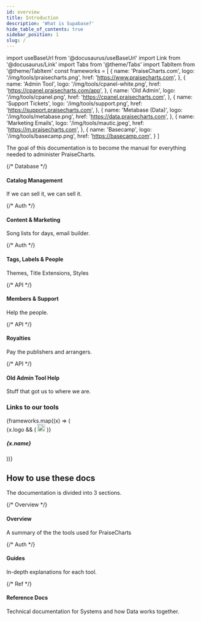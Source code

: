 ```yaml
---
id: overview
title: Introduction
description: 'What is Supabase?'
hide_table_of_contents: true
sidebar_position: 1
slug: /
---
```


import useBaseUrl from '@docusaurus/useBaseUrl'
import Link from '@docusaurus/Link'
import Tabs from '@theme/Tabs'
import TabItem from '@theme/TabItem'
const frameworks = [
  {
    name: 'PraiseCharts.com',
    logo: '/img/tools/praisecharts.png',
    href: 'https://www.praisecharts.com',
  },
  {
    name: 'Admin Tool',
    logo: '/img/tools/cpanel-white.png',
    href: 'https://cpanel.praisecharts.com/app',
  },
  {
    name: 'Old Admin',
    logo: '/img/tools/cpanel.png',
    href: 'https://cpanel.praisecharts.com',
  },
  {
    name: 'Support Tickets',
    logo: '/img/tools/support.png',
    href: 'https://support.praisecharts.com',
  },
    {
    name: 'Metabase (Data)',
    logo: '/img/tools/metabase.png',
    href: 'https://data.praisecharts.com',
  },
  {
    name: 'Marketing Emails',
    logo: '/img/tools/mautic.jpeg',
    href: 'https://m.praisecharts.com',
  },
  {
    name: 'Basecamp',
    logo: '/img/tools/basecamp.png',
    href: 'https://basecamp.com',
  }
]

The goal of this documentation is to become the manual for everything needed to administer PraiseCharts.

<div class="container" style={{ padding: 0 }}>
  <div class="row is-multiline">
    {/* Database */}
    <div class="col col--6">
      <Link class="card" to="/guides/create-a-catalog-item" style={{ height: '100%' }}>
        <div class="card__body">
          <h4>Catalog Management</h4>
          <p>If we can sell it, we can sell it.</p>
        </div>
      </Link>
    </div>
    {/* Auth */}
    <div class="col col--6">
      <Link class="card" to="/guides" style={{ height: '100%' }}>
        <div class="card__body">
          <h4>Content & Marketing</h4>
          <p>Song lists for days, email builder.</p>
        </div>
      </Link>
    </div>
    {/* Auth */}
    <div class="col col--6">
      <Link class="card" to="/guides" style={{ height: '100%' }}>
        <div class="card__body">
          <h4>Tags, Labels & People</h4>
          <p>Themes, Title Extensions, Styles</p>
        </div>
      </Link>
    </div>
    {/* API */}
    <div class="col col--6">
      <Link class="card" to="/guides" style={{ height: '100%' }}>
        <div class="card__body">
          <h4>Members & Support</h4>
          <p>Help the people.</p>
        </div>
      </Link>
    </div>
    {/* API */}
    <div class="col col--6">
      <Link class="card" to="/guides" style={{ height: '100%' }}>
        <div class="card__body">
          <h4>Royalties</h4>
          <p>Pay the publishers and arrangers.</p>
        </div>
      </Link>
    </div>
    {/* API */}
    <div class="col col--6">
      <Link class="card" to="/guides" style={{ height: '100%' }}>
        <div class="card__body">
          <h4>Old Admin Tool Help</h4>
          <p>Stuff that got us to where we are.</p>
        </div>
      </Link>
    </div>
  </div>
</div>

### Links to our tools

<div class="container" style={{ padding: 0 }}>
  <div class="row is-multiline">
    {frameworks.map((x) => (
      <div key={x.name} class="col col--3">
        <Link class="card" to={x.href}>
          <div class="card__body" style={{ display: 'flex', gap: 20, alignItems: 'center' }}>
            {x.logo && (
              <img
                src={useBaseUrl(x.logo)}
                alt={x.name}
                width="20"
                style={{ display: 'block', maxHeight: 20 }}
              />
            )}
            <h5>{x.name}</h5>
          </div>
        </Link>
      </div>
    ))}
  </div>
</div>

## How to use these docs

The documentation is divided into 3 sections.

<div class="container" style={{ padding: 0 }}>
  <div class="row is-multiline">
    {/* Overview */}
    <div class="col col--4">
      <Link class="card" to="/docs/architecture" style={{ height: '100%' }}>
        <div class="card__body">
          <h4>Overview</h4>
          <p>A summary of the the tools used for PraiseCharts</p>
        </div>
      </Link>
    </div>
    {/* Auth */}
    <div class="col col--4">
      <Link class="card" to="/docs/guides" style={{ height: '100%' }}>
        <div class="card__body">
          <h4>Guides</h4>
          <p>In-depth explanations for each tool.</p>
        </div>
      </Link>
    </div>
    {/* Ref */}
    <div class="col col--4">
      <Link class="card" to="/docs/reference/javascript/supabase-client" style={{ height: '100%' }}>
        <div class="card__body">
          <h4>Reference Docs</h4>
          <p>Technical documentation for Systems and how Data works together.</p>
        </div>
      </Link>
    </div>
  </div>
</div>
